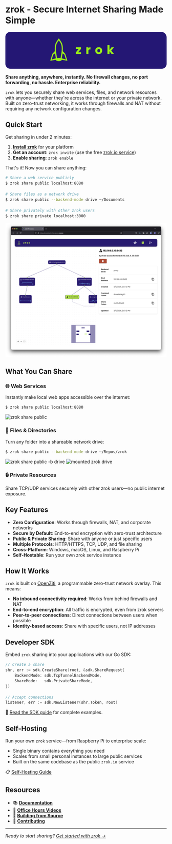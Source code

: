 # zrok - Secure Internet Sharing Made Simple

![zrok logo](docs/images/zrok_cover.png)

**Share anything, anywhere, instantly. No firewall changes, no port forwarding, no hassle. Enterprise reliability.**

`zrok` lets you securely share web services, files, and network resources with anyone—whether they're across the internet or your private network. Built on zero-trust networking, it works through firewalls and NAT without requiring any network configuration changes.

## Quick Start

Get sharing in under 2 minutes:

1. **[Install zrok](https://docs.zrok.io/docs/guides/install/)** for your platform
2. **Get an account**: `zrok invite` (use the free [zrok.io service](https://docs.zrok.io/docs/getting-started/))
3. **Enable sharing**: `zrok enable`

That's it! Now you can share anything:

```bash
# Share a web service publicly
$ zrok share public localhost:8080

# Share files as a network drive  
$ zrok share public --backend-mode drive ~/Documents

# Share privately with other zrok users
$ zrok share private localhost:3000
```

![zrok Web Console](docs/images/zrok_web_console.png)

## What You Can Share

### 🌐 Web Services
Instantly make local web apps accessible over the internet:

```bash
$ zrok share public localhost:8080
```
![zrok share public](docs/images/zrok_share_public.png)

### 📁 Files & Directories  
Turn any folder into a shareable network drive:

```bash
$ zrok share public --backend-mode drive ~/Repos/zrok
```
![zrok share public -b drive](docs/images/zrok_share_public_drive.png)
![mounted zrok drive](docs/images/zrok_share_public_drive_explorer.png)

### 🔒 Private Resources
Share TCP/UDP services securely with other zrok users—no public internet exposure.

## Key Features

- **Zero Configuration**: Works through firewalls, NAT, and corporate networks
- **Secure by Default**: End-to-end encryption with zero-trust architecture  
- **Public & Private Sharing**: Share with anyone or just specific users
- **Multiple Protocols**: HTTP/HTTPS, TCP, UDP, and file sharing
- **Cross-Platform**: Windows, macOS, Linux, and Raspberry Pi
- **Self-Hostable**: Run your own zrok service instance

## How It Works

`zrok` is built on [OpenZiti](https://docs.openziti.io/docs/learn/introduction/), a programmable zero-trust network overlay. This means:

- **No inbound connectivity required**: Works from behind firewalls and NAT
- **End-to-end encryption**: All traffic is encrypted, even from zrok servers
- **Peer-to-peer connections**: Direct connections between users when possible
- **Identity-based access**: Share with specific users, not IP addresses

## Developer SDK

Embed `zrok` sharing into your applications with our Go SDK:

```go
// Create a share
shr, err := sdk.CreateShare(root, &sdk.ShareRequest{
    BackendMode: sdk.TcpTunnelBackendMode,
    ShareMode:   sdk.PrivateShareMode,
})

// Accept connections
listener, err := sdk.NewListener(shr.Token, root)
```

📖 [Read the SDK guide](https://blog.openziti.io/the-zrok-sdk) for complete examples.

## Self-Hosting

Run your own `zrok` service—from Raspberry Pi to enterprise scale:

- Single binary contains everything you need
- Scales from small personal instances to large public services  
- Built on the same codebase as the public `zrok.io` service

📋 [Self-Hosting Guide](https://docs.zrok.io/docs/guides/self-hosting/self_hosting_guide/)

## Resources

- 📚 **[Documentation](https://docs.zrok.io/)**
- 🎥 **[Office Hours Videos](https://www.youtube.com/watch?v=Edqv7yRmXb0&list=PLMUj_5fklasLuM6XiCNqwAFBuZD1t2lO2)**
- 🔨 **[Building from Source](./BUILD.md)**
- 🤝 **[Contributing](./CONTRIBUTING.md)**

---

*Ready to start sharing? [Get started with zrok →](https://docs.zrok.io/docs/getting-started)*
